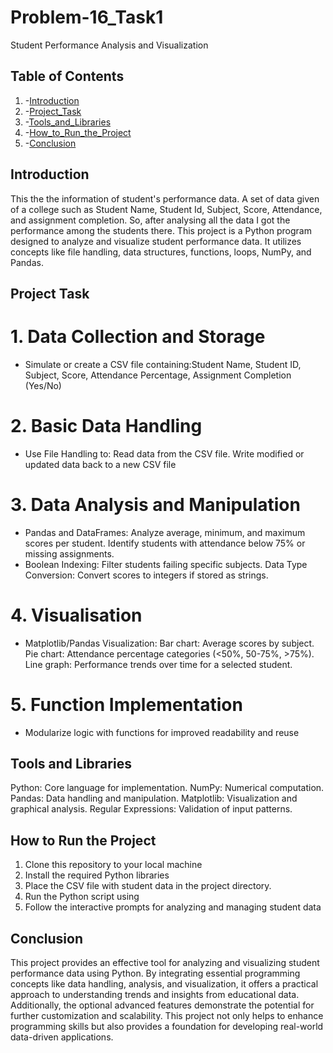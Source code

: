 # Problem-16_Task1
 Student Performance Analysis and Visualization

## Table of Contents
1. -[Introduction](Introduction)
2. -[Project_Task](Project_Task)
3. -[Tools_and_Libraries](Tools_and_Libraries)
4. -[How_to_Run_the_Project](How_to_Run_the_Project)
5. -[Conclusion](Conclusion)

## Introduction 
This the the information of student's performance data.
A set of data given of a college such as Student Name, Student Id, Subject, Score, Attendance, and assignment completion.
So, after analysing all the data I got the performance among the students there. This project is a Python program designed to analyze and visualize student performance data. It utilizes concepts like file handling, data structures, functions, loops, NumPy, and Pandas.

## Project Task
 # 1. Data Collection and Storage 
 - Simulate or create a CSV file containing:Student Name, Student ID, Subject, Score, Attendance Percentage, Assignment Completion (Yes/No)
 # 2. Basic Data Handling 
 - Use File Handling to:
Read data from the CSV file.
Write modified or updated data back to a new CSV file
# 3. Data Analysis and Manipulation 
 - Pandas and DataFrames:
Analyze average, minimum, and maximum scores per student.
Identify students with attendance below 75% or missing assignments.
 - Boolean Indexing: Filter students failing specific subjects.
Data Type Conversion: Convert scores to integers if stored as strings.
# 4. Visualisation 
 - Matplotlib/Pandas Visualization:
Bar chart: Average scores by subject.
Pie chart: Attendance percentage categories (<50%, 50-75%, >75%).
Line graph: Performance trends over time for a selected student.
# 5. Function Implementation 
 - Modularize logic with functions for improved readability and reuse

## Tools and Libraries 
Python: Core language for implementation.
NumPy: Numerical computation.
Pandas: Data handling and manipulation.
Matplotlib: Visualization and graphical analysis.
Regular Expressions: Validation of input patterns.

## How to Run the Project
 1. Clone this repository to your local machine
 2. Install the required Python libraries
 3. Place the CSV file with student data in the project directory.
 4. Run the Python script using
 5. Follow the interactive prompts for analyzing and managing student data

## Conclusion 
This project provides an effective tool for analyzing and visualizing student performance data using Python. By integrating essential programming concepts like data handling, analysis, and visualization, it offers a practical approach to understanding trends and insights from educational data. Additionally, the optional advanced features demonstrate the potential for further customization and scalability. This project not only helps to enhance programming skills but also provides a foundation for developing real-world data-driven applications.

